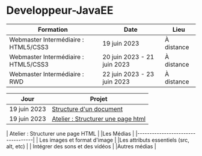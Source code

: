# Developpeur-JavaEE

| Formation            | Date               | Lieu      |
|----------------------|--------------------|-----------|
| Webmaster Intermédiaire : HTML5/CSS3 | 19 juin 2023       | À distance |
| Webmaster Intermédiaire : HTML5/CSS3 | 20 juin 2023 - 21 juin 2023       | À distance |
| Webmaster Intermédiaire : RWD             | 22 juin 2023 - 23 juin 2023   | À distance |


| Jour            | Projet               |
|----------------------|--------------------|
| 19 juin 2023 |    [Structure d'un document](https://intro.mohamed25100.repl.co/)  |
| 19 juin 2023 | [Atelier : Structurer une page html](https://structurer-une-page-html.mohamed25100.repl.co)   |


| Atelier : Structurer une page HTML |
|Les Médias                         |
|-----------------------------------|
| Les images et format d'image      |
|Les attributs essentiels (src, alt, etc) |
| Intégrer des sons et des vidéos    |
|Autres médias                     |

